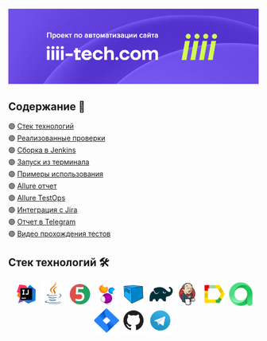 <img src="/images/header.jpg?raw=true"></img>
## Содержание :bookmark_tabs:
🟣 <a href="#stack">Cтек технологий</a></br>
🟣 <a href="#testcases">Реализованные проверки</a></br>
🟣 <a href="#jenkins">Сборка в Jenkins</a></br>
🟣 <a href="#console">Запуск из терминала</a></br>
🟣 <a href="#example">Примеры использования</a></br>
🟣 <a href="#allure">Allure отчет</a></br>
🟣 <a href="#alluretestops">Allure TestOps</a></br>
🟣 <a href="#jira">Интеграция с Jira</a></br>
🟣 <a href="#telegram">Отчет в Telegram</a></br>
🟣 <a href="#video">Видео прохождения тестов</a>

<a id="stack"></a>
## Cтек технологий :hammer_and_wrench:
<div align="center">
<a href="https://www.jetbrains.com/idea/" target="_blank"><img alt="InteliJ IDEA" height="50" src="/images/logos/Intelij_IDEA.svg" width="50"/></a>
<a href="https://www.java.com/" target="_blank"><img alt="Java" height="50" src="/images/logos/Java.svg" width="50"/></a>
<a href="https://junit.org/junit5/" target="_blank"><img alt="JUnit 5" height="50" src="/images/logos/JUnit5.svg" width="50"/></a>
<a href="https://selenide.org/" target="_blank"><img alt="Selenide" height="50" src="/images/logos/Selenide.svg" width="50"/></a>
<a href="https://aerokube.com/selenoid/" target="_blank"><img alt="Selenoid" height="50" src="/images/logos/Selenoid.svg" width="50"/></a>
<a href="https://gradle.org/" target="_blank"><img alt="Gradle" height="50" src="/images/logos/Gradle.svg" width="50"/></a>
<a href="https://www.jenkins.io/" target="_blank"><img alt="Jenkins" height="50" src="/images/logos/Jenkins.svg" width="50"/></a>
<a href="https://github.com/allure-framework/" target="_blank"><img alt="Allure" height="50" src="/images/logos/Allure.svg" width="50"/></a>
 <a href="https://qameta.io/" target="_blank"><img alt="Allure TestOps" height="50" src="/images/logos/testops.svg" width="50"/></a>
 <a href="https://www.atlassian.com/software/jira" target="_blank"><img alt="Jira" height="50" src="/images/logos/jira.svg" width="50"/></a>
<a href="https://github.com/" target="_blank"><img alt="GitHub" height="50" src="/images/logos/GitHub.svg" width="50"/></a>
<a href="https://telegram.org/" target="_blank"><img alt="Telegram" height="50" src="/images/logos/Telegram.svg" width="50"/></a>
</div>
